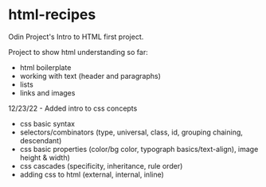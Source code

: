 # html-recipes
Odin Project's Intro to HTML first project.

Project to show html understanding so far:
- html boilerplate
- working with text (header and paragraphs)
- lists
- links and images

12/23/22 - Added intro to css concepts
- css basic syntax
- selectors/combinators (type, universal, class, id, grouping chaining, descendant)
- css basic properties (color/bg color, typograph basics/text-align), image height & width)
- css cascades (specificity, inheritance, rule order)
- adding css to html (external, internal, inline)